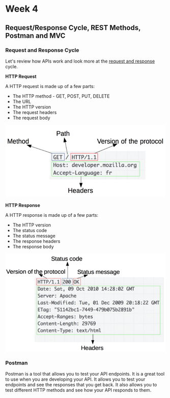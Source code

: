 # Week 4

## Request/Response Cycle, REST Methods, Postman and MVC

### Request and Response Cycle

Let's review how APIs work and look more at the [request and response](https://developer.mozilla.org/en-US/docs/Web/HTTP/Overview#http_flow) cycle.


**HTTP Request**

A HTTP request is made up of a few parts:
  - The HTTP method - GET, POST, PUT, DELETE
  - The URL
  - The HTTP version 
  - The request headers
  - The request body 

  ![request](images/request.png)



**HTTP Response**

A HTTP response is made up of a few parts:
  - The HTTP version
  - The status code
  - The status message
  - The response headers
  - The response body

  ![response](images/response.png)




### Postman

Postman is a tool that allows you to test your API endpoints. It is a great tool to use when you are developing your API. 
It allows you to test your endpoints and see the responses that you get back. It also allows you to test different HTTP methods and see how your API responds to them.

